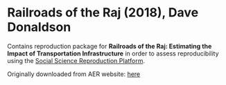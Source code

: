 # Railroads of the Raj (2018), Dave Donaldson

Contains reproduction package for __Railroads of the Raj: Estimating the Impact of Transportation Infrastructure__ in order to assess reproducibility using the [Social Science Reproduction Platform](https://www.socialsciencereproduction.org/).  

Originally downloaded from AER website: [here](https://www.aeaweb.org/articles?id=10.1257/aer.20101199)  

